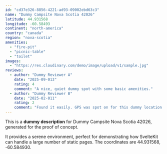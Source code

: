 ```yaml
---
id: "cd37e326-8856-4221-ad93-09002ebd63c3"
name: "Dummy Campsite Nova Scotia 42026"
latitude: 44.931568
longitude: -60.58493
continent: "north-america"
country: "canada"
region: "nova-scotia"
amenities:
  - "fire-pit"
  - "picnic-table"
  - "toilet"
images:
  - "https://res.cloudinary.com/demo/image/upload/v1/sample.jpg"
reviews:
  - author: "Dummy Reviewer A"
    date: "2025-09-013"
    rating: 4
    comment: "A nice, quiet dummy spot with some basic amenities."
  - author: "Dummy Reviewer B"
    date: "2025-02-011"
    rating: 2
    comment: "Found it easily. GPS was spot on for this dummy location."
---
```


This is a **dummy description** for Dummy Campsite Nova Scotia 42026, generated for the proof of concept.

It provides a serene environment, perfect for demonstrating how SvelteKit can handle a large number of static pages. The coordinates are 44.931568, -60.584930.

